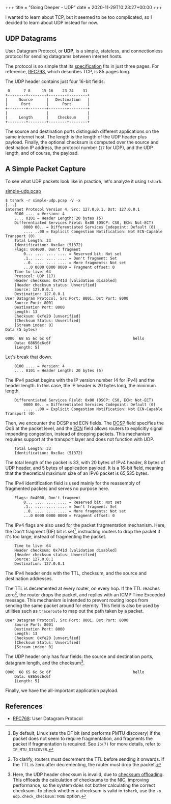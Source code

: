 +++
title = "Going Deeper - UDP"
date = 2020-11-29T10:23:27+00:00
+++

I wanted to learn about TCP, but it seemed to be too complicated, so I decided
to learn about UDP instead for now.

## UDP Datagrams

User Datagram Protocol, or **UDP**, is a simple, stateless, and
connectionless protocol for sending datagrams between internet hosts.

The protocol is so simple that its [specification][rfc-udp] fits in
just three pages. For reference, [RFC793][rfc-tcp], which describes TCP, is 85
pages long.

[rfc-udp]: https://tools.ietf.org/html/rfc768
[rfc-tcp]: https://tools.ietf.org/html/rfc793

The UDP header contains just four 16-bit fields:

```
 0      7 8     15 16    23 24    31
+--------+--------+--------+--------+
|     Source      |   Destination   |
|      Port       |      Port       |
+--------+--------+--------+--------+
|                 |                 |
|     Length      |    Checksum     |
+--------+--------+--------+--------+
```

The source and destination ports distinguish different applications on the same
internet host. The length is the length of the UDP header plus payload. Finally,
the optional checksum is computed over the source and destination IP address,
the protocol number (`17` for UDP), and the UDP length, and of course, the
payload.

## A Simple Packet Capture

To see what UDP packets look like in practice, let's analyze it using `tshark`.

[simple-udp.pcap](simple-udp.pcap)

```
$ tshark -r simple-udp.pcap -V -x
[...]
Internet Protocol Version 4, Src: 127.0.0.1, Dst: 127.0.0.1
    0100 .... = Version: 4
    .... 0101 = Header Length: 20 bytes (5)
    Differentiated Services Field: 0x00 (DSCP: CS0, ECN: Not-ECT)
        0000 00.. = Differentiated Services Codepoint: Default (0)
        .... ..00 = Explicit Congestion Notification: Not ECN-Capable Transport (0)
    Total Length: 33
    Identification: 0xc8ac (51372)
    Flags: 0x4000, Don't fragment
        0... .... .... .... = Reserved bit: Not set
        .1.. .... .... .... = Don't fragment: Set
        ..0. .... .... .... = More fragments: Not set
        ...0 0000 0000 0000 = Fragment offset: 0
    Time to live: 64
    Protocol: UDP (17)
    Header checksum: 0x741d [validation disabled]
    [Header checksum status: Unverified]
    Source: 127.0.0.1
    Destination: 127.0.0.1
User Datagram Protocol, Src Port: 8001, Dst Port: 8000
    Source Port: 8001
    Destination Port: 8000
    Length: 13
    Checksum: 0xfe20 [unverified]
    [Checksum Status: Unverified]
    [Stream index: 0]
Data (5 bytes)

0000  68 65 6c 6c 6f                                    hello
    Data: 68656c6c6f
    [Length: 5]
```

Let's break that down.

```
    0100 .... = Version: 4
    .... 0101 = Header Length: 20 bytes (5)
```

The IPv4 packet begins with the IP version number (4 for IPv4) and the header length.
In this case, the IP header is 20 bytes long, the minimum length.

```
    Differentiated Services Field: 0x00 (DSCP: CS0, ECN: Not-ECT)
        0000 00.. = Differentiated Services Codepoint: Default (0)
        .... ..00 = Explicit Congestion Notification: Not ECN-Capable Transport (0)
```

Then, we encounter the DCSP and ECN fields. The
[DCSP][wiki-diffserv] field specifies the QoS at the packet level, and
the [ECN][wiki-ecn] field allows routers to explicitly signal impending
congestion, instead of dropping packets. This mechanism requires support at the
transport layer and does not function with UDP.

[wiki-diffserv]: https://en.wikipedia.org/wiki/Differentiated_services

[wiki-ecn]: https://en.wikipedia.org/wiki/Explicit_Congestion_Notification

```
    Total Length: 33
    Identification: 0xc8ac (51372)
```

The total length of the packet is 33, with 20 bytes of IPv4 header, 8 bytes of
UDP header, and 5 bytes of application payload. It is a 16-bit field, meaning
that the theoretical maximum size of an IPv6 packet is 65,535 bytes.

The IPv4 identification field is used mainly for the reassembly of fragmented
packets and serves no purpose here.


```
    Flags: 0x4000, Don't fragment
        0... .... .... .... = Reserved bit: Not set
        .1.. .... .... .... = Don't fragment: Set
        ..0. .... .... .... = More fragments: Not set
        ...0 0000 0000 0000 = Fragment offset: 0
```

The IPv4 flags are also used for the packet fragmentation mechanism. Here, the
Don't fragment (DF) bit is set[^note-linux-udp-pmtu], instructing routers to
drop the packet if it's too large, instead of fragmenting the packet.

[^note-linux-udp-pmtu]: By default, Linux sets the DF bit (and performs PMTU
  discovery) if the packet does not seem to require fragmentation, and fragments
  the packet if fragmentation is required. See `ip(7)` for more details, refer
  to `IP_MTU_DISCOVER`.

```
    Time to live: 64
    Header checksum: 0x741d [validation disabled]
    [Header checksum status: Unverified]
    Source: 127.0.0.1
    Destination: 127.0.0.1
```

The IPv4 header ends with the TTL, checksum, and the source and destination
addresses.

The TTL is decremented at every router, on every hop. If the TTL reaches
zero[^note-ttl-zero], the router drops the packet, and replies with an ICMP Time
Exceeded message. This mechanism is intended to prevent routing loops from
sending the same packet around for eternity. This field is also be used by
utilities such as `traceroute` to map out the path taken by a packet.

[^note-ttl-zero]: To clarify, routers must decrement the TTL before sending it
  onwards. If the TTL is zero after decrementing, the router must drop the
  packet.

```
User Datagram Protocol, Src Port: 8001, Dst Port: 8000
    Source Port: 8001
    Destination Port: 8000
    Length: 13
    Checksum: 0xfe20 [unverified]
    [Checksum Status: Unverified]
    [Stream index: 0]
```

The UDP header only has four fields: the source and
destination ports, datagram length, and the
checksum[^note-udp-checksum-offload].

[^note-udp-checksum-offload]: Here, the UDP header checksum is invalid, due to
  [checksum offloading][kernel-checksum-offload]. This offloads the calculation
  of checksums to the NIC, improving performance, so the system does not bother
  calculating the correct checksum. To check whether a checksum is valid in
  `tshark`, use the `-o udp.check_checksum:TRUE` option.

[kernel-checksum-offload]: https://www.kernel.org/doc/html/latest/networking/checksum-offloads.html

```
0000  68 65 6c 6c 6f                                    hello
    Data: 68656c6c6f
    [Length: 5]
```

Finally, we have the all-important application payload.

## References

- [RFC768][rfc-udp]: User Datagram Protocol
